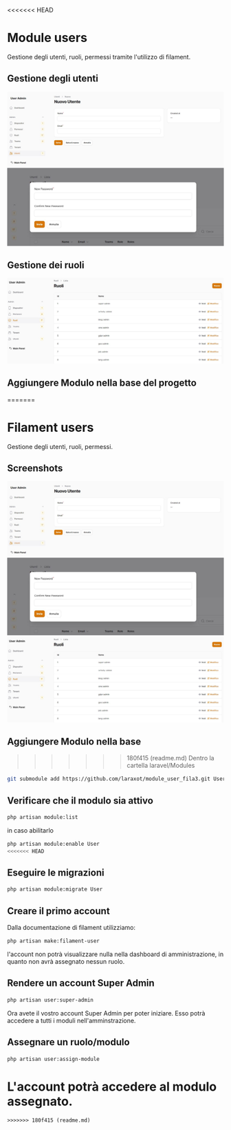 <<<<<<< HEAD
# Module users
Gestione degli utenti, ruoli, permessi tramite l'utilizzo di filament.

## Gestione degli utenti

![create_user](create_user.jpg)
![set_password](set_password.jpg)

## Gestione dei ruoli
![roles list](roles_list.jpg)


## Aggiungere Modulo nella base del progetto
=======
# Filament users
Gestione degli utenti, ruoli, permessi.

## Screenshots

![create_user](Resources\img\readme\create_user.jpg)
![set_password](Resources\img\readme\set_password.jpg)
![roles list](Resources\img\readme\roles_list.jpg)

## Aggiungere Modulo nella base
>>>>>>> 180f415 (readme.md)
Dentro la cartella laravel/Modules

```bash
git submodule add https://github.com/laraxot/module_user_fila3.git User
```

## Verificare che il modulo sia attivo
```bash
php artisan module:list
```
in caso abilitarlo
```bash
php artisan module:enable User
<<<<<<< HEAD
```

## Eseguire le migrazioni
```bash
php artisan module:migrate User
```

## Creare il primo account
Dalla documentazione di filament utilizziamo:
```bash
php artisan make:filament-user
```
l'account non potrà visualizzare nulla nella dashboard di amministrazione, in quanto non avrà assegnato nessun ruolo.

## Rendere un account Super Admin
```bash
php artisan user:super-admin
```
Ora avete il vostro account Super Admin per poter iniziare.
Esso potrà accedere a tutti i moduli nell'amminstrazione.

## Assegnare un ruolo/modulo
```bash
php artisan user:assign-module
```
L'account potrà accedere al modulo assegnato.
=======
```
>>>>>>> 180f415 (readme.md)
